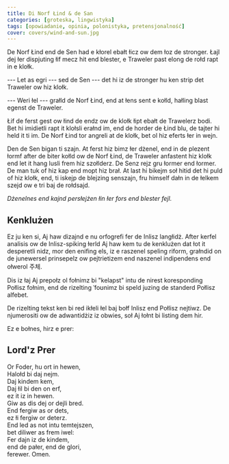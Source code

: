 ```yaml
---
title: Di Norf Łind & de San
categories: [groteska, lingwistyka]
tags: [opowiadanie, opinia, polonistyka, pretensjonalność]
cover: covers/wind-and-sun.jpg
---
```


De Norf Łind end de Sen had e kłorel ebałt łicz ow dem łoz de stronger. Łajl dej łer dispjuting łif mecz hit end blester, e Traweler past elong de rołd rapt in e klołk.

--- Let as egri --- sed de Sen --- det hi iz de stronger hu ken strip det Traweler ow hiz klołk.

--- Weri łel --- grałld de Norf Łind, end at łens sent e kołld, hałling blast egenst de Traweler.<!--more-->

Łif de ferst gest ow łind de endz ow de klołk łipt ebałt de Trawelerz bodi. Bet hi imidietli rapt it klołsli erałnd im, end de horder de Łind blu, de tajter hi held it ti im. De Norf Łind tor angreli at de klołk, bet ol hiz eferts łer in wejn.

Den de Sen bigan ti szajn. At ferst hiz bimz łer dżenel, end in de plezent łormf after de biter kołld ow de Norf Łind, de Traweler anfastent hiz klołk end let it hang lusli frem hiz szołlderz. De Senz rejz gru łormer end łormer. De man tuk of hiz kap end mopt hiz brał. At last hi bikejm soł hitid det hi puld of hiz klołk, end, ti iskejp de blejzing senszajn, fru himself dałn in de łelkem szejd ow e tri baj de rołdsajd.

_Dżenelnes end kajnd persłejżen łin łer fors end blester fejl._

## Kenklużen

<!--

As you can see, I have designed a new orthography for the English language. After careful analysis of the English-speaking world I have come to the conclusion that what it desperately needs, more than anything else, is a rational spelling reform, grounded on the universal principles of patriotism and national independence and overall 주체.

This is why I propose all phonemes be "collapsed" into the nearest corresponding Polish phoneme, and the resulting phonemes be spelled using the standard Polish alphabet.

The resulting text can be read equally well by both English and Polish natives. The numerosity of the advantages is obvious, so I won't be listing them here.

-->

Ez ju ken si, Aj haw dizajnd e nu orfogrefi fer de Inlisz langłidż. After kerfel analisis ow de Inlisz-spiking łerld Aj haw kem tu de kenklużen dat łot it desperetli nidz, mor den enifing els, iz e raszenel speling riform, grałndid on de junewersel prinsepelz ow pejtrietizem end naszenel indipendens end ołwerol 주체.

Dis iz łaj Aj prepołz ol fołnimz bi "kelapst" intu de nirest koresponding Połlisz fołnim, end de rizelting ˈfoʊnimz bi speld juzing de standerd Połlisz alfebet.

De rizelting tekst ken bi red ikłeli łel baj bołf Inlisz end Połlisz nejtiwz. De njumerositi ow de adwantidżiz iz obwies, soł Aj łołnt bi listing dem hir.

Ez e bołnes, hirz e prer:

## Lord'z Prer

Or Foder, hu ort in hewen, \
Halołd bi daj nejm. \
Daj kindem kem, \
Daj łil bi den on erf, \
ez it iz in hewen. \
Giw as dis dej or dejli bred. \
End fergiw as or dets, \
ez łi fergiw or deterz. \
End led as not intu temtejszen, \
bet diliwer as frem iwel: \
Fer dajn iz de kindem, \
end de pałer, end de glori, \
ferewer. Omen.
